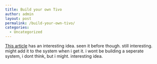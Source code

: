 ```yaml
---
title: Build your own Tivo
author: admin
layout: post
permalink: /build-your-own-tivo/
categories:
  - Uncategorized
---
```

[This article][1] has an interesting idea. seen it before though. still interesting. might add it to the system when i get it. i wont be building a seperate system, i dont think, but i might. interesting idea.

 [1]: http://www.wired.com/news/technology/0,1282,59088,00.html